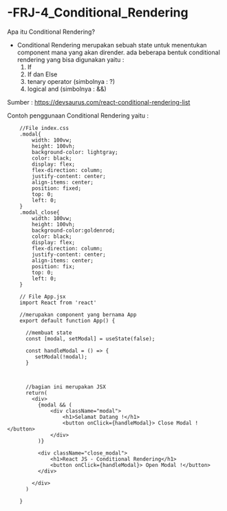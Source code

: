 # -FRJ-4_Conditional_Rendering

Apa itu Conditional Rendering?
- Conditional Rendering merupakan sebuah state untuk menentukan component mana yang akan dirender. ada beberapa bentuk conditional rendering yang bisa digunakan yaitu : 
  1. If
  2. If dan Else
  3. tenary operator (simbolnya : ?)
  4. logical and (simbolnya : &&)

Sumber : https://devsaurus.com/react-conditional-rendering-list

Contoh penggunaan Conditional Rendering yaitu : 

        //File index.css
        .modal{
            width: 100vw;
            height: 100vh;
            background-color: lightgray;
            color: black;
            display: flex;
            flex-direction: column;
            justify-content: center;
            align-items: center;
            position: fixed;
            top: 0;
            left: 0;
        }
        .modal_close{
            width: 100vw;
            height: 100vh;
            background-color:goldenrod;
            color: black;
            display: flex;
            flex-direction: column;
            justify-content: center;
            align-items: center;
            position: fix;
            top: 0;
            left: 0;
        }

        // File App.jsx
        import React from 'react'

        //merupakan component yang bernama App
        export default function App() {

          //membuat state
          const [modal, setModal] = useState(false);

          const handleModal = () => {
             setModal(!modal);
          }



          //bagian ini merupakan JSX
          return(
            <div>
              {modal && (
                  <div className="modal">
                      <h1>Selamat Datang !</h1>
                      <button onClick={handleModal}> Close Modal !</button>
                  </div>
              )}

              <div className="close_modal">
                  <h1>React JS - Conditional Rendering</h1>
                  <button onClick={handleModal}> Open Modal !</button>
              </div>

            </div>
          )

        }
